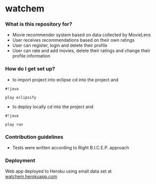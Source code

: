 # watchem #

### What is this repository for? ###

* Movie recommender system based on data collected by MovieLens
* User receives recommendations based on their own ratings
* User can register, login and delete their profile
* User can rate and add movies, delete their ratings and change their profile information

### How do I get set up? ###

* to import project into eclipse cd into the project and 
```
#!java

play eclipsify
```


* to deploy locally cd into the project and 
```
#!java

play run
```


### Contribution guidelines ###

* Tests were written according to Right B.I.C.E.P. approach


### Deployment ###
Web app deployed to Heroku using small data set at [watchem.herokuapp.com](http://watchem.herokuapp.com/)